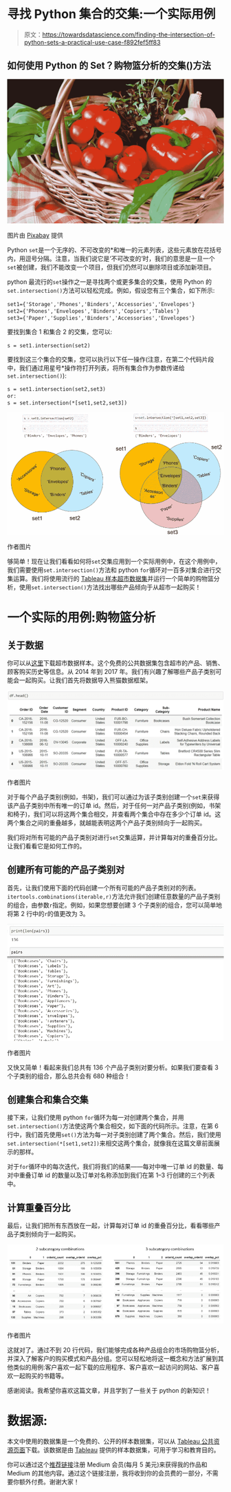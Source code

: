 # 寻找 Python 集合的交集:一个实际用例

> 原文：<https://towardsdatascience.com/finding-the-intersection-of-python-sets-a-practical-use-case-f892fef5ff83>

## 如何使用 Python 的 Set？购物篮分析的交集()方法

![](img/e10edbc8008f293ad7a102ba012cd5ff.png)

图片由 [Pixabay](https://pixabay.com/photos/vegetables-basket-purchasing-market-2179845/) 提供

Python `set`是一个无序的、不可改变的*和唯一的元素列表，这些元素放在花括号内，用逗号分隔。注意，当我们说它是‘不可改变的’时，我们的意思是一旦一个`set`被创建，我们不能改变一个项目，但我们仍然可以删除项目或添加新项目。

python 最流行的`set`操作之一是寻找两个或更多集合的交集，使用 Python 的`set.intersection()`方法可以轻松完成。例如，假设您有三个集合，如下所示:

```
set1={'Storage','Phones','Binders','Accessories','Envelopes'}
set2={'Phones','Envelopes','Binders','Copiers','Tables'}
set3={'Paper','Supplies','Binders','Accessories','Envelopes'}
```

要找到集合 1 和集合 2 的交集，您可以:

```
s = set1.intersection(set2)
```

要找到这三个集合的交集，您可以执行以下任一操作(注意，在第二个代码片段中，我们通过用星号*操作符打开列表，将所有集合作为参数传递给`set.intersection()`):

```
s = set1.intersection(set2,set3)
or:
s = set.intersection(*[set1,set2,set3])
```

![](img/f991c2d759244dfa499f03a292567d4c.png)

作者图片

够简单！现在让我们看看如何将`set`交集应用到一个实际用例中，在这个用例中，我们需要使用`set.intersection()`方法和 python `for`循环对一百多对集合进行交集运算。我们将使用流行的 [Tableau 样本超市数据集](https://public.tableau.com/en-us/s/resources?qt-overview_resources=1#qt-overview_resources)并运行一个简单的购物篮分析，使用`set.intersection()`方法找出哪些产品倾向于从超市一起购买！

# 一个实际的用例:购物篮分析

## 关于数据

你可以从[这里](https://public.tableau.com/en-us/s/resources?qt-overview_resources=1#qt-overview_resources)下载超市数据样本。这个免费的公共数据集包含超市的产品、销售、顾客购买历史等信息。从 2014 年到 2017 年。我们有兴趣了解哪些产品子类别可能会一起购买。让我们首先将数据导入熊猫数据框架。

![](img/cbf394be054ceea6bcc5c72d2a56f348.png)

作者图片

对于每个产品子类别(例如，书架)，我们可以通过为该子类别创建一个`set`来获得该产品子类别中所有唯一的订单 id。然后，对于任何一对产品子类别(例如，书架和椅子)，我们可以将这两个集合相交，并查看两个集合中存在多少个订单 id。这两个集合之间的重叠越多，就越能表明这两个产品子类别倾向于一起购买。

我们将对所有可能的产品子类别对进行`set`交集运算，并计算每对的重叠百分比。让我们看看它是如何工作的。

## 创建所有可能的产品子类别对

首先，让我们使用下面的代码创建一个所有可能的产品子类别对的列表。 `itertools.combinations(iterable,r)`方法允许我们创建任意数量的产品子类别的组合，由参数`r`指定。例如，如果您想要创建 3 个子类别的组合，您可以简单地将第 2 行中的`r`的值更改为 3。

![](img/d2f8f06d999db2526725c0bf4691430d.png)

作者图片

又快又简单！看起来我们总共有 136 个产品子类别对要分析。如果我们要查看 3 个子类别的组合，那么总共会有 680 种组合！

## 创建集合和集合交集

接下来，让我们使用 python `for`循环为每一对创建两个集合，并用`set.intersection()`方法使这两个集合相交，如下面的代码所示。注意，在第 6 行中，我们首先使用`set()`方法为每一对子类别创建了两个集合。然后，我们使用`set.intersection(*[set1,set2])`来相交这两个集合，就像我在这篇文章前面展示的那样。

对于`for`循环中的每次迭代，我们将我们的结果——每对中唯一订单 id 的数量、每对中重叠订单 id 的数量以及订单对名称添加到我们在第 1–3 行创建的三个列表中。

## 计算重叠百分比

最后，让我们把所有东西放在一起，计算每对订单 id 的重叠百分比，看看哪些产品子类别倾向于一起购买。

![](img/e9c691d0677d0b3839d37f84e42bc25c.png)

作者图片

这就对了。通过不到 20 行代码，我们能够完成各种产品组合的市场购物篮分析，并深入了解客户的购买模式和产品分组。您可以轻松地将这一概念和方法扩展到其他类似的用例:客户喜欢一起下载的应用程序、客户喜欢一起访问的网站、客户喜欢一起购买的书籍等。

感谢阅读。我希望你喜欢这篇文章，并且学到了一些关于 python 的新知识！

# 数据源:

本文中使用的数据集是一个免费的、公开的样本数据集，可以从 [Tableau 公共资源页面](https://public.tableau.com/en-us/s/resources?qt-overview_resources=1#qt-overview_resources)下载。该数据是由 [Tableau](https://www.tableau.com/about/blog/2019/2/public-data-sets-102221) 提供的样本数据集，可用于学习和教育目的。

你可以通过这个[推荐链接](https://medium.com/@insightsbees/membership)注册 Medium 会员(每月 5 美元)来获得我的作品和 Medium 的其他内容。通过这个链接注册，我将收到你的会员费的一部分，不需要你额外付费。谢谢大家！